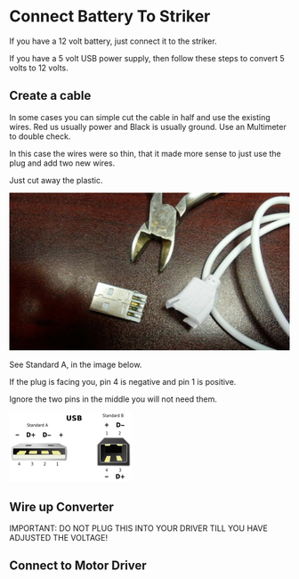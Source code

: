 # Connect Battery To Striker

If you have a 12 volt battery, just connect it to the striker. 

If you have a 5 volt USB power supply, then follow these steps to convert 5 volts to 12 volts.


##  Create a cable

In some cases you can simple cut the cable in half and use the existing wires.  Red us usually power and Black is usually ground.  Use an Multimeter to double check.

In this case the wires were so thin, that it made more sense to just use the plug and add two new wires.

Just cut away the plastic.

![USB Cable to Destroy](https://github.com/ericrohlfs/ultrasonicstriker/raw/master/images/UsbCableToDestroy.jpg "USB Cable to destroy")

See Standard A, in the image below.  

If the plug is facing you, pin 4 is negative and pin 1 is positive.

Ignore the two pins in the middle you will not need them.

![USB Pinout](https://github.com/ericrohlfs/ultrasonicstriker/raw/master/HowTo/ConnectBatteryToStriker/220px-USB.svg.png "")


## Wire up Converter

IMPORTANT: DO NOT PLUG THIS INTO YOUR DRIVER TILL YOU HAVE ADJUSTED THE VOLTAGE!




## Connect to Motor Driver
